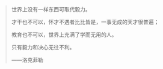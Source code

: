 >世界上没有一样东西可取代毅力。
>
>才干也不可以，怀才不遇者比比皆是，一事无成的天才很普遍；
>
>教育也不可以，世界上充满了学而无用的人。
>
>只有毅力和决心无往不利。
>
>
>
>——洛克菲勒